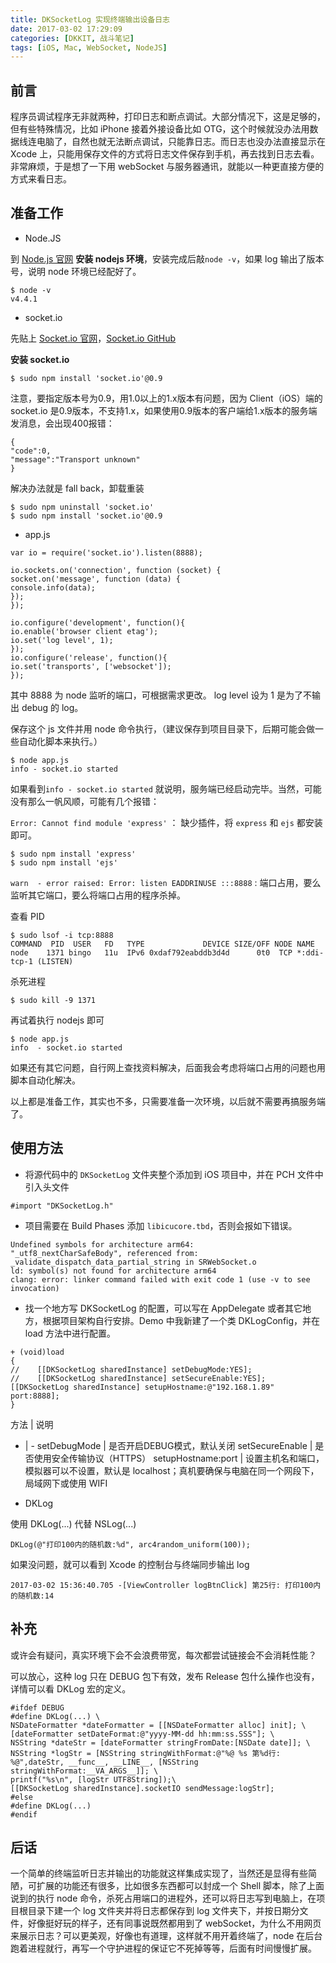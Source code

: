 ```yaml
---
title: DKSocketLog 实现终端输出设备日志
date: 2017-03-02 17:29:09
categories: [DKKIT, 战斗笔记]
tags: [iOS, Mac, WebSocket, NodeJS]
---
```


## 前言

程序员调试程序无非就两种，打印日志和断点调试。大部分情况下，这是足够的，但有些特殊情况，比如 iPhone 接着外接设备比如 OTG，这个时候就没办法用数据线连电脑了，自然也就无法断点调试，只能靠日志。而日志也没办法直接显示在 Xcode 上，只能用保存文件的方式将日志文件保存到手机，再去找到日志去看。非常麻烦，于是想了一下用 webSocket 与服务器通讯，就能以一种更直接方便的方式来看日志。

<!-- more -->

## 准备工作

- Node.JS

到 [Node.js 官网](https://nodejs.org/en/) **安装 nodejs 环境**，安装完成后敲`node -v`，如果 log 输出了版本号，说明 node 环境已经配好了。

```
$ node -v
v4.4.1
```
- socket.io

先贴上 [Socket.io 官网](https://socket.io/)，[Socket.io GitHub](https://github.com/socketio/socket.io/)

**安装 socket.io**

```
$ sudo npm install 'socket.io'@0.9
```

注意，要指定版本号为0.9，用1.0以上的1.x版本有问题，因为 Client（iOS）端的 socket.io 是0.9版本，不支持1.x，如果使用0.9版本的客户端给1.x版本的服务端发消息，会出现400报错：
```
{
"code":0,
"message":"Transport unknown"
}
```

解决办法就是 fall back，卸载重装

```
$ sudo npm uninstall 'socket.io'
$ sudo npm install 'socket.io'@0.9
```

- app.js

```
var io = require('socket.io').listen(8888);

io.sockets.on('connection', function (socket) {
socket.on('message', function (data) {
console.info(data);
});
});

io.configure('development', function(){
io.enable('browser client etag');
io.set('log level', 1);
});
io.configure('release', function(){
io.set('transports', ['websocket']);
});
```

其中 8888 为 node 监听的端口，可根据需求更改。
log level 设为 1 是为了不输出 debug 的 log。

保存这个 js 文件并用 node 命令执行，（建议保存到项目目录下，后期可能会做一些自动化脚本来执行。）

```
$ node app.js
info - socket.io started
```

如果看到`info - socket.io started` 就说明，服务端已经启动完毕。当然，可能没有那么一帆风顺，可能有几个报错：

`Error: Cannot find module 'express'` ： 缺少插件，将 `express` 和 `ejs` 都安装即可。

```
$ sudo npm install 'express'
$ sudo npm install 'ejs'
```

`warn  - error raised: Error: listen EADDRINUSE :::8888` : 端口占用，要么监听其它端口，要么将端口占用的程序杀掉。

查看 PID

```
$ sudo lsof -i tcp:8888
COMMAND  PID  USER   FD   TYPE             DEVICE SIZE/OFF NODE NAME
node    1371 bingo   11u  IPv6 0xdaf792eabddb3d4d      0t0  TCP *:ddi-tcp-1 (LISTEN)
```

杀死进程

```
$ sudo kill -9 1371
```

再试着执行 nodejs 即可

```
$ node app.js 
info  - socket.io started
```

如果还有其它问题，自行网上查找资料解决，后面我会考虑将端口占用的问题也用脚本自动化解决。

以上都是准备工作，其实也不多，只需要准备一次环境，以后就不需要再搞服务端了。

## 使用方法

- 将源代码中的 `DKSocketLog` 文件夹整个添加到 iOS 项目中，并在 PCH 文件中引入头文件

```
#import "DKSocketLog.h"
```

- 项目需要在 Build Phases 添加 `libicucore.tbd`，否则会报如下错误。

```
Undefined symbols for architecture arm64:
"_utf8_nextCharSafeBody", referenced from:
_validate_dispatch_data_partial_string in SRWebSocket.o
ld: symbol(s) not found for architecture arm64
clang: error: linker command failed with exit code 1 (use -v to see invocation)
```

- 找一个地方写 DKSocketLog 的配置，可以写在 AppDelegate 或者其它地方，根据项目架构自行安排。Demo 中我新建了一个类 DKLogConfig，并在 load 方法中进行配置。

```
+ (void)load
{
//    [[DKSocketLog sharedInstance] setDebugMode:YES];
//    [[DKSocketLog sharedInstance] setSecureEnable:YES];
[[DKSocketLog sharedInstance] setupHostname:@"192.168.1.89" port:8888];
}
```

方法 | 说明
- | -
setDebugMode | 是否开启DEBUG模式，默认关闭
setSecureEnable |  是否使用安全传输协议（HTTPS）
setupHostname:port | 设置主机名和端口，模拟器可以不设置，默认是 localhost；真机要确保与电脑在同一个网段下，局域网下或使用 WIFI

- DKLog

使用 DKLog(...) 代替 NSLog(...)
```
DKLog(@"打印100内的随机数:%d", arc4random_uniform(100));
```

如果没问题，就可以看到 Xcode 的控制台与终端同步输出 log
```
2017-03-02 15:36:40.705 -[ViewController logBtnClick] 第25行: 打印100内的随机数:14
```

## 补充

或许会有疑问，真实环境下会不会浪费带宽，每次都尝试链接会不会消耗性能？

可以放心，这种 log 只在 DEBUG 包下有效，发布 Release 包什么操作也没有，详情可以看 DKLog 宏的定义。

```
#ifdef DEBUG
#define DKLog(...) \
NSDateFormatter *dateFormatter = [[NSDateFormatter alloc] init]; \
[dateFormatter setDateFormat:@"yyyy-MM-dd hh:mm:ss.SSS"]; \
NSString *dateStr = [dateFormatter stringFromDate:[NSDate date]]; \
NSString *logStr = [NSString stringWithFormat:@"%@ %s 第%d行: %@",dateStr, __func__, __LINE__, [NSString stringWithFormat:__VA_ARGS__]]; \
printf("%s\n", [logStr UTF8String]);\
[[DKSocketLog sharedInstance].socketIO sendMessage:logStr];
#else
#define DKLog(...)
#endif
```

## 后话

一个简单的终端监听日志并输出的功能就这样集成实现了，当然还是显得有些简陋，可扩展的功能还有很多，比如很多东西都可以封成一个 Shell 脚本，除了上面说到的执行 node 命令，杀死占用端口的进程外，还可以将日志写到电脑上，在项目根目录下建一个 log 文件夹并将日志都保存到 log 文件夹下，并按日期分文件，好像挺好玩的样子，还有同事说既然都用到了 webSocket，为什么不用网页来展示日志？可以更美观，好像也有道理，这样就不用开着终端了，node 在后台跑着进程就行，再写一个守护进程的保证它不死掉等等，后面有时间慢慢扩展。
